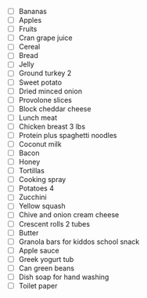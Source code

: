 - [ ] Bananas
- [ ] Apples
- [ ] Fruits
- [ ] Cran grape juice 
- [ ] Cereal
- [ ] Bread
- [ ] Jelly
- [ ] Ground turkey 2
- [ ] Sweet potato
- [ ] Dried minced onion
- [ ] Provolone slices
- [ ] Block cheddar cheese
- [ ] Lunch meat
- [ ] Chicken breast 3 lbs
- [ ] Protein plus spaghetti noodles
- [ ] Coconut milk
- [ ] Bacon
- [ ] Honey
- [ ] Tortillas
- [ ] Cooking spray
- [ ] Potatoes 4
- [ ] Zucchini 
- [ ] Yellow squash
- [ ] Chive and onion cream cheese
- [ ] Crescent rolls 2 tubes
- [ ] Butter
- [ ] Granola bars for kiddos school snack 
- [ ] Apple sauce
- [ ] Greek yogurt tub
- [ ] Can green beans
- [ ] Dish soap for hand washing
- [ ] Toilet paper
